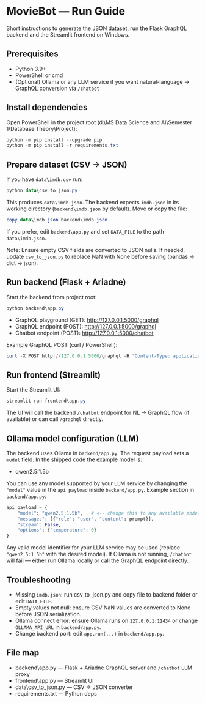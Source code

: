# MovieBot — Run Guide

Short instructions to generate the JSON dataset, run the Flask GraphQL backend and the Streamlit frontend on Windows.

## Prerequisites
- Python 3.9+
- PowerShell or cmd
- (Optional) Ollama or any LLM service if you want natural-language → GraphQL conversion via `/chatbot`

## Install dependencies
Open PowerShell in the project root (d:\MS Data Science and AI\Semester 1\Database Theory\Project):

```powershell
python -m pip install --upgrade pip
python -m pip install -r requirements.txt
```

## Prepare dataset (CSV → JSON)
If you have `data\imdb.csv` run:

```powershell
python data\csv_to_json.py
```

This produces `data\imdb.json`. The backend expects `imdb.json` in its working directory (`backend\imdb.json` by default). Move or copy the file:

```powershell
copy data\imdb.json backend\imdb.json
```

If you prefer, edit `backend\app.py` and set `DATA_FILE` to the path `data\imdb.json`.

Note: Ensure empty CSV fields are converted to JSON nulls. If needed, update `csv_to_json.py` to replace NaN with None before saving (pandas -> dict -> json).

## Run backend (Flask + Ariadne)
Start the backend from project root:

```powershell
python backend\app.py
```

- GraphQL playground (GET): http://127.0.0.1:5000/graphql
- GraphQL endpoint (POST): http://127.0.0.1:5000/graphql
- Chatbot endpoint (POST): http://127.0.0.1:5000/chatbot

Example GraphQL POST (curl / PowerShell):

```powershell
curl -X POST http://127.0.0.1:5000/graphql -H "Content-Type: application/json" -d "{\"query\":\"query{ listMovies(limit:3){ Title Year Rating } }\"}"
```

## Run frontend (Streamlit)
Start the Streamlit UI:

```powershell
streamlit run frontend\app.py
```

The UI will call the backend `/chatbot` endpoint for NL → GraphQL flow (if available) or can call `/graphql` directly.

## Ollama model configuration (LLM)
The backend uses Ollama in `backend/app.py`. The request payload sets a `model` field. In the shipped code the example model is:

- qwen2.5:1.5b

You can use any model supported by your LLM service by changing the `"model"` value in the `api_payload` inside `backend/app.py`. Example section in `backend/app.py`:

```python
api_payload = {
    "model": "qwen2.5:1.5b",   # <-- change this to any available model name
    "messages": [{"role": "user", "content": prompt}],
    "stream": False,
    "options": {"temperature": 0}
}
```

Any valid model identifier for your LLM service may be used (replace `"qwen2.5:1.5b"` with the desired model). If Ollama is not running, `/chatbot` will fail — either run Ollama locally or call the GraphQL endpoint directly.

## Troubleshooting
- Missing `imdb.json`: run csv_to_json.py and copy file to backend folder or edit `DATA_FILE`.
- Empty values not null: ensure CSV NaN values are converted to None before JSON serialization.
- Ollama connect error: ensure Ollama runs on `127.0.0.1:11434` or change `OLLAMA_API_URL` in `backend/app.py`.
- Change backend port: edit `app.run(...)` in `backend/app.py`.

## File map
- backend\app.py — Flask + Ariadne GraphQL server and `/chatbot` LLM proxy
- frontend\app.py — Streamlit UI
- data\csv_to_json.py — CSV → JSON converter
- requirements.txt — Python deps

